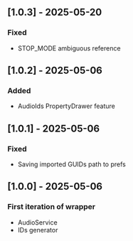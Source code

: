 ## [1.0.3] - 2025-05-20
### Fixed
- STOP_MODE ambiguous reference

## [1.0.2] - 2025-05-06
### Added
- AudioIds PropertyDrawer feature

## [1.0.1] - 2025-05-06
### Fixed
- Saving imported GUIDs path to prefs

## [1.0.0] - 2025-05-06
### First iteration of wrapper
- AudioService
- IDs generator